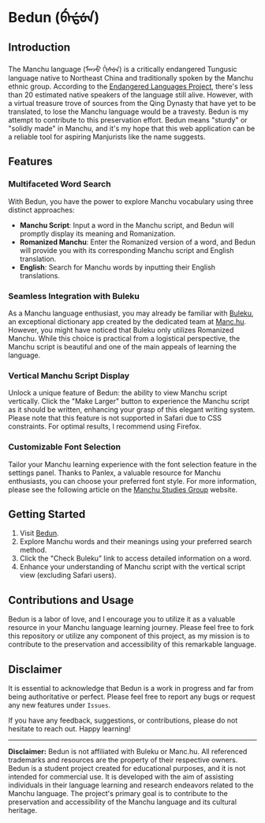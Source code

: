 # Bedun (ᠪᡝᡩᡠᠨ)

## Introduction

The Manchu language (ᠮᠠᠨᠵᡠ ᡤᡳᠰᡠᠨ) is a critically endangered Tungusic language native to Northeast China and traditionally spoken by the Manchu ethnic group. According to the [Endangered Languages Project](https://www.endangeredlanguages.com/lang/1205?hl=en), there's less than 20 estimated native speakers of the language still alive. However, with a virtual treasure trove of sources from the Qing Dynasty that have yet to be translated, to lose the Manchu language would be a travesty. Bedun is my attempt to contribute to this preservation effort. Bedun means "sturdy" or "solidly made" in Manchu, and it's my hope that this web application can be a reliable tool for aspiring Manjurists like the name suggests.


## Features


### Multifaceted Word Search

With Bedun, you have the power to explore Manchu vocabulary using three distinct approaches:

- **Manchu Script**: Input a word in the Manchu script, and Bedun will promptly display its meaning and Romanization.
- **Romanized Manchu**: Enter the Romanized version of a word, and Bedun will provide you with its corresponding Manchu script and English translation.
- **English**: Search for Manchu words by inputting their English translations.


### Seamless Integration with Buleku

As a Manchu language enthusiast, you may already be familiar with [Buleku](https://buleku.org/home), an exceptional dictionary app created by the dedicated team at [Manc.hu](https://manc.hu/en). However, you might have noticed that Buleku only utilizes Romanized Manchu. While this choice is practical from a logistical perspective, the Manchu script is beautiful and one of the main appeals of learning the language.


### Vertical Manchu Script Display

Unlock a unique feature of Bedun: the ability to view Manchu script vertically. Click the "Make Larger" button to experience the Manchu script as it should be written, enhancing your grasp of this elegant writing system. Please note that this feature is not supported in Safari due to CSS constraints. For optimal results, I recommend using Firefox.

### Customizable Font Selection

Tailor your Manchu learning experience with the font selection feature in the settings panel. Thanks to Panlex, a valuable resource for Manchu enthusiasts, you can choose your preferred font style. For more information, please see the following article on the [Manchu Studies Group](https://www.manchustudiesgroup.org/typing-manchu/) website.

## Getting Started

1. Visit [Bedun](https://your-bedun-website-link.com).
2. Explore Manchu words and their meanings using your preferred search method.
3. Click the "Check Buleku" link to access detailed information on a word.
4. Enhance your understanding of Manchu script with the vertical script view (excluding Safari users).

## Contributions and Usage

Bedun is a labor of love, and I encourage you to utilize it as a valuable resource in your Manchu language learning journey. Please feel free to fork this repository or utilize any component of this project, as my mission is to contribute to the preservation and accessibility of this remarkable language.

## Disclaimer

It is essential to acknowledge that Bedun is a work in progress and far from being authoritative or perfect. Please feel free to report any bugs or request any new features under `Issues`.

If you have any feedback, suggestions, or contributions, please do not hesitate to reach out. Happy learning!

---

**Disclaimer:** Bedun is not affiliated with Buleku or Manc.hu. All referenced trademarks and resources are the property of their respective owners. Bedun is a student project created for educational purposes, and it is not intended for commercial use. It is developed with the aim of assisting individuals in their language learning and research endeavors related to the Manchu language. The project's primary goal is to contribute to the preservation and accessibility of the Manchu language and its cultural heritage.
